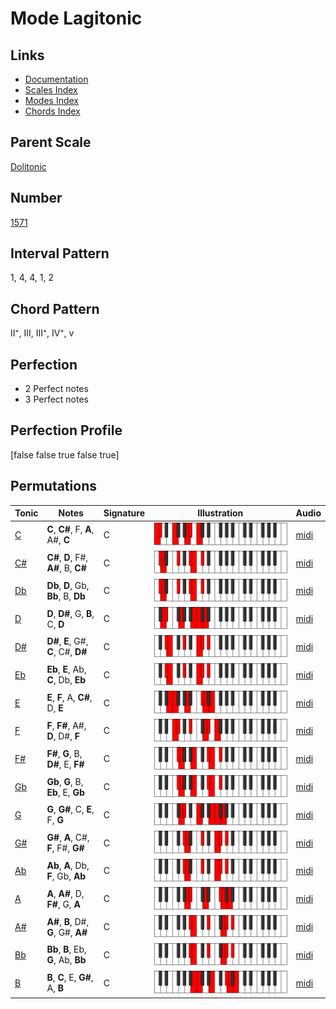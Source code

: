 # Mode Lagitonic

## Links

- [Documentation](index.md)
- [Scales Index](Scales.md)
- [Modes Index](Modes.md)
- [Chords Index](Chords.md)

## Parent Scale

[Dolitonic](ScaleDolitonic.md)

## Number

[1571](https://ianring.com/musictheory/scales/1571)

## Interval Pattern

1, 4, 4, 1, 2

## Chord Pattern

II⁺, III, III⁺, IV⁺, v

## Perfection

- 2 Perfect notes
- 3 Perfect notes

## Perfection Profile

[false false true false true]

## Permutations

| Tonic | Notes | Signature | Illustration | Audio |
|-------|-------|-----------|--------------|-------|
| [C](ModeCNaturalLagitonic.md) | **C**, **C#**, F, **A**, A#, **C** | C | ![CNaturalLagitonic](ModeCNaturalLagitonic.png) | [midi](https://github.com/edipermadi/music/blob/main/docs/ModeCNaturalLagitonic.mid?raw=true) |
| [C#](ModeCSharpLagitonic.md) | **C#**, **D**, F#, **A#**, B, **C#** | C | ![CSharpLagitonic](ModeCSharpLagitonic.png) | [midi](https://github.com/edipermadi/music/blob/main/docs/ModeCSharpLagitonic.mid?raw=true) |
| [Db](ModeDFlatLagitonic.md) | **Db**, **D**, Gb, **Bb**, B, **Db** | C | ![DFlatLagitonic](ModeDFlatLagitonic.png) | [midi](https://github.com/edipermadi/music/blob/main/docs/ModeDFlatLagitonic.mid?raw=true) |
| [D](ModeDNaturalLagitonic.md) | **D**, **D#**, G, **B**, C, **D** | C | ![DNaturalLagitonic](ModeDNaturalLagitonic.png) | [midi](https://github.com/edipermadi/music/blob/main/docs/ModeDNaturalLagitonic.mid?raw=true) |
| [D#](ModeDSharpLagitonic.md) | **D#**, **E**, G#, **C**, C#, **D#** | C | ![DSharpLagitonic](ModeDSharpLagitonic.png) | [midi](https://github.com/edipermadi/music/blob/main/docs/ModeDSharpLagitonic.mid?raw=true) |
| [Eb](ModeEFlatLagitonic.md) | **Eb**, **E**, Ab, **C**, Db, **Eb** | C | ![EFlatLagitonic](ModeEFlatLagitonic.png) | [midi](https://github.com/edipermadi/music/blob/main/docs/ModeEFlatLagitonic.mid?raw=true) |
| [E](ModeENaturalLagitonic.md) | **E**, **F**, A, **C#**, D, **E** | C | ![ENaturalLagitonic](ModeENaturalLagitonic.png) | [midi](https://github.com/edipermadi/music/blob/main/docs/ModeENaturalLagitonic.mid?raw=true) |
| [F](ModeFNaturalLagitonic.md) | **F**, **F#**, A#, **D**, D#, **F** | C | ![FNaturalLagitonic](ModeFNaturalLagitonic.png) | [midi](https://github.com/edipermadi/music/blob/main/docs/ModeFNaturalLagitonic.mid?raw=true) |
| [F#](ModeFSharpLagitonic.md) | **F#**, **G**, B, **D#**, E, **F#** | C | ![FSharpLagitonic](ModeFSharpLagitonic.png) | [midi](https://github.com/edipermadi/music/blob/main/docs/ModeFSharpLagitonic.mid?raw=true) |
| [Gb](ModeGFlatLagitonic.md) | **Gb**, **G**, B, **Eb**, E, **Gb** | C | ![GFlatLagitonic](ModeGFlatLagitonic.png) | [midi](https://github.com/edipermadi/music/blob/main/docs/ModeGFlatLagitonic.mid?raw=true) |
| [G](ModeGNaturalLagitonic.md) | **G**, **G#**, C, **E**, F, **G** | C | ![GNaturalLagitonic](ModeGNaturalLagitonic.png) | [midi](https://github.com/edipermadi/music/blob/main/docs/ModeGNaturalLagitonic.mid?raw=true) |
| [G#](ModeGSharpLagitonic.md) | **G#**, **A**, C#, **F**, F#, **G#** | C | ![GSharpLagitonic](ModeGSharpLagitonic.png) | [midi](https://github.com/edipermadi/music/blob/main/docs/ModeGSharpLagitonic.mid?raw=true) |
| [Ab](ModeAFlatLagitonic.md) | **Ab**, **A**, Db, **F**, Gb, **Ab** | C | ![AFlatLagitonic](ModeAFlatLagitonic.png) | [midi](https://github.com/edipermadi/music/blob/main/docs/ModeAFlatLagitonic.mid?raw=true) |
| [A](ModeANaturalLagitonic.md) | **A**, **A#**, D, **F#**, G, **A** | C | ![ANaturalLagitonic](ModeANaturalLagitonic.png) | [midi](https://github.com/edipermadi/music/blob/main/docs/ModeANaturalLagitonic.mid?raw=true) |
| [A#](ModeASharpLagitonic.md) | **A#**, **B**, D#, **G**, G#, **A#** | C | ![ASharpLagitonic](ModeASharpLagitonic.png) | [midi](https://github.com/edipermadi/music/blob/main/docs/ModeASharpLagitonic.mid?raw=true) |
| [Bb](ModeBFlatLagitonic.md) | **Bb**, **B**, Eb, **G**, Ab, **Bb** | C | ![BFlatLagitonic](ModeBFlatLagitonic.png) | [midi](https://github.com/edipermadi/music/blob/main/docs/ModeBFlatLagitonic.mid?raw=true) |
| [B](ModeBNaturalLagitonic.md) | **B**, **C**, E, **G#**, A, **B** | C | ![BNaturalLagitonic](ModeBNaturalLagitonic.png) | [midi](https://github.com/edipermadi/music/blob/main/docs/ModeBNaturalLagitonic.mid?raw=true) |
